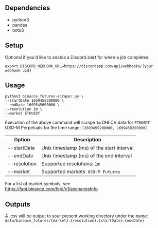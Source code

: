 ## Dependencies
- python3
- pandas
- boto3

## Setup
Optional if you'd like to enable a Discord alert for when a job completes: 

```export DISCORD_WEBHOOK_URL=https://discordapp.com/api/webhooks/{your webhook uid}```

## Usage

```
python3 binance_futures-scraper.py \
--startDate 1609459200000 \
--endDate 1609545600000 \
--resolution 1m \
--market ETHUSDT
```

Execution of the above command will scrape ```1m``` OHLCV data for ```ETHUSDT``` USD-M Perpetuals for the time range: ```[1609459200000, 1609459200000]```

Option | Description
--- | ---
--startDate | Unix timestamp (ms) of the start interval
--endDate | Unix timestamp (ms) of the end interval
--resolution | Supported resolutions: ```1m```
--market | Supported markets: ```USD-M Futures```

For a list of market symbols, see 
https://fapi.binance.com/fapi/v1/exchangeInfo

## Outputs
A .csv will be output to your present working directory under the name: 
```data/binance_futures/{market}.{resolution}.{startDate}.{endDate}```